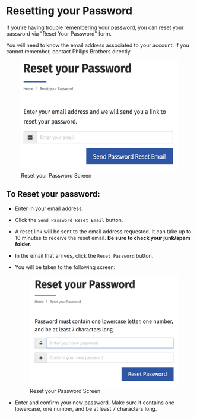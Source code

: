 # Resetting your Password

If you're having trouble remembering your password, you can reset your password via "Reset Your Password" form.

You will need to know the email address associated to your account. If you cannot remember, contact Philips Brothers directly.

<figure>
    <img src="/assets/reset-your-password.png" height="300" />
    <figcaption>Reset your Password Screen</figcaption>
</figure>


## To Reset your password:
* Enter in your email address.
* Click the `Send Password Reset Email` button.
* A reset link will be sent to the email address requested. It can take up to 10 minutes to receive the reset email. **Be sure to check your junk/spam folder**.
* In the email that arrives, click the `Reset Password` button.
* You will be taken to the following screen:
    
    <figure>
        <img src="/assets/new-password.png" height="300" />
        <figcaption>Reset your Password Screen</figcaption>
    </figure>

* Enter and confirm your new password. Make sure it contains one lowercase, one number, and be at least 7 characters long.

